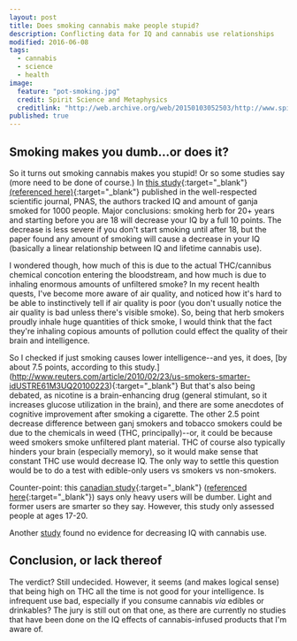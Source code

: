 ```yaml
---
layout: post
title: Does smoking cannabis make people stupid?
description: Conflicting data for IQ and cannabis use relationships
modified: 2016-06-08
tags: 
  - cannabis
  - science
  - health
image: 
  feature: "pot-smoking.jpg"
  credit: Spirit Science and Metaphysics
  creditlink: "http://web.archive.org/web/20150103052503/http://www.spiritscienceandmetaphysics.com/study-finds-marijuana-increases-your-iq"
published: true
---
```


## Smoking makes you dumb...or does it?

So it turns out smoking cannabis makes you stupid!  Or so some studies say (more need to be done of course.)  In [this study](http://www.pnas.org/content/109/40/E2657){:target="_blank"} [(referenced here)](http://www.nature.com/news/drop-in-iq-linked-to-heavy-teenage-cannabis-use-1.11278){:target="_blank"} published in the well-respected scientific journal, PNAS, the authors tracked IQ and 
amount of ganja smoked for 1000 people.  Major conclusions: smoking herb for 20+ years and starting before you are 18 will decrease your IQ by a full 10 points.
The decrease is less severe if you don't start smoking until after 18, but the paper found any amount of smoking will cause a decrease in your IQ (basically a linear relationship between IQ and lifetime cannabis use).  

I wondered though, how much of this is due to the actual THC/cannibus chemical concotion entering the bloodstream, and how much is due to inhaling enormous amounts of unfiltered 
smoke? In my recent health quests, I've become more aware of air quality, and noticed how it's hard to be able to instinctively tell if air quality is poor (you don't usually notice the air quality is bad unless there's visible smoke).  So, being that herb smokers proudly inhale huge quantities of thick smoke, I would think that the fact they're inhaling copious amounts of pollution could effect the quality of their brain and intelligence.

So I checked if just smoking causes lower intelligence--and yes, it does, [by about 7.5 points, according to this study.]  (http://www.reuters.com/article/2010/02/23/us-smokers-smarter-idUSTRE61M3UQ20100223){:target="_blank"}  But that's also being debated, as nicotine is a brain-enhancing drug (general stimulant, so it increases glucose utilization in the brain), and there are some anecdotes of cognitive improvement after smoking a cigarette.
The other 2.5 point decrease difference between ganj smokers and tobacco smokers could be due to the chemicals in weed (THC, principally)--or, it could be because weed smokers smoke unfiltered plant material.  THC of course also typically hinders your brain (especially memory), so it would make sense that constant THC use would decrease IQ.  The only way to settle this question would be to do a test with edible-only users vs smokers vs non-smokers.

Counter-point: this [canadian study](http://www.cmaj.ca/content/166/7/887.full.pdf+html){:target="_blank"} ([referenced here](http://web.archive.org/web/20150103052503/http://www.spiritscienceandmetaphysics.com/study-finds-marijuana-increases-your-iq){:target="_blank"}) says only heavy users will be dumber.  Light and former users are smarter so they say.  However, this study only assessed people at ages 17-20.

Another [study](http://www.sciencemag.org/news/2016/01/twins-study-finds-no-evidence-marijuana-lowers-iq-teens) found no evidence for decreasing IQ with cannabis use.

## Conclusion, or lack thereof

The verdict?  Still undecided.  However, it seems (and makes logical sense) that being high on THC all the time is not good for your intelligence.  Is infrequent use bad, especially if you consume cannabis *via* edibles or drinkables?  The jury is still out on that one, as there are currently no studies that have been done on the IQ effects of cannabis-infused products that I'm aware of.
